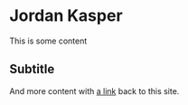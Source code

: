 # Jordan Kasper

This is some content

## Subtitle

And more content with [a link](http://jordankasper.com) back to this site.
